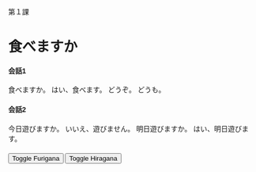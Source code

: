 <!DOCTYPE html>
<html lang="ja">
<head>
<meta charset="UTF-8">
<meta name="viewport" content="width=device-width, initial-scale=1.0">
<title>Japanese Text Display</title>
<style>
    body {
        font-family: Arial, sans-serif;
    }
    .text {
        margin-bottom: 20px;
    }
</style>
</head>
<body>
<div class="text" id="japaneseText">
第１課

食べますか
===

#### 会話1
食べますか。
はい、食べます。
どうぞ。
どうも。

#### 会話2
今日遊びますか。
いいえ、遊びません。
明日遊びますか。
はい、明日遊びます。
</div>

<button onclick="toggleFurigana()">Toggle Furigana</button>
<button onclick="toggleHiragana()">Toggle Hiragana</button>

<script>
function toggleFurigana() {
    var japaneseText = document.getElementById("japaneseText");
    if (!japaneseText.classList.contains("furigana")) {
        japaneseText.classList.add("furigana");
    } else {
        japaneseText.classList.remove("furigana");
    }
}

function toggleHiragana() {
    var japaneseText = document.getElementById("japaneseText");
    if (!japaneseText.classList.contains("hiragana")) {
        japaneseText.classList.add("hiragana");
    } else {
        japaneseText.classList.remove("hiragana");
    }
}
</script>

</body>
</html>
